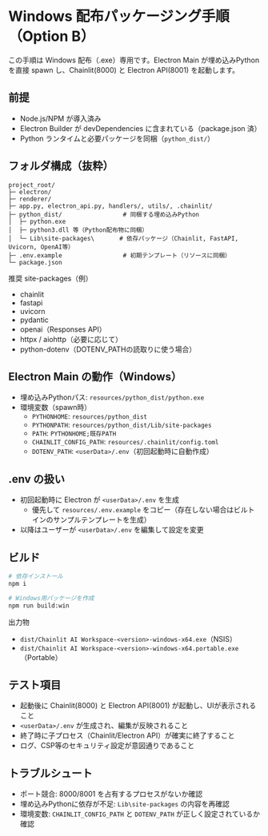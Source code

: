 # Windows 配布パッケージング手順（Option B）

この手順は Windows 配布（.exe）専用です。Electron Main が埋め込みPythonを直接 spawn し、Chainlit(8000) と Electron API(8001) を起動します。

## 前提
- Node.js/NPM が導入済み
- Electron Builder が devDependencies に含まれている（package.json 済）
- Python ランタイムと必要パッケージを同梱（`python_dist/`）

## フォルダ構成（抜粋）
```
project_root/
├─ electron/
├─ renderer/
├─ app.py, electron_api.py, handlers/, utils/, .chainlit/
├─ python_dist/                 # 同梱する埋め込みPython
│  ├─ python.exe
│  ├─ python3.dll 等（Python配布物に同梱）
│  └─ Lib\site-packages\       # 依存パッケージ（Chainlit, FastAPI, Uvicorn, OpenAI等）
├─ .env.example                 # 初期テンプレート（リソースに同梱）
└─ package.json
```

推奨 site-packages（例）
- chainlit
- fastapi
- uvicorn
- pydantic
- openai（Responses API）
- httpx / aiohttp（必要に応じて）
- python-dotenv（DOTENV_PATHの読取りに使う場合）

## Electron Main の動作（Windows）
- 埋め込みPythonパス: `resources/python_dist/python.exe`
- 環境変数（spawn時）
  - `PYTHONHOME`: `resources/python_dist`
  - `PYTHONPATH`: `resources/python_dist/Lib/site-packages`
  - `PATH`: `PYTHONHOME;既存PATH`
  - `CHAINLIT_CONFIG_PATH`: `resources/.chainlit/config.toml`
  - `DOTENV_PATH`: `<userData>/.env`（初回起動時に自動作成）

## .env の扱い
- 初回起動時に Electron が `<userData>/.env` を生成
  - 優先して `resources/.env.example` をコピー（存在しない場合はビルトインのサンプルテンプレートを生成）
- 以降はユーザーが `<userData>/.env` を編集して設定を変更

## ビルド
```bash
# 依存インストール
npm i

# Windows用パッケージを作成
npm run build:win
```

出力物
- `dist/Chainlit AI Workspace-<version>-windows-x64.exe`（NSIS）
- `dist/Chainlit AI Workspace-<version>-windows-x64.portable.exe`（Portable）

## テスト項目
- 起動後に Chainlit(8000) と Electron API(8001) が起動し、UIが表示されること
- `<userData>/.env` が生成され、編集が反映されること
- 終了時に子プロセス（Chainlit/Electron API）が確実に終了すること
- ログ、CSP等のセキュリティ設定が意図通りであること

## トラブルシュート
- ポート競合: 8000/8001 を占有するプロセスがないか確認
- 埋め込みPythonに依存が不足: `Lib\site-packages` の内容を再確認
- 環境変数: `CHAINLIT_CONFIG_PATH` と `DOTENV_PATH` が正しく設定されているか確認
